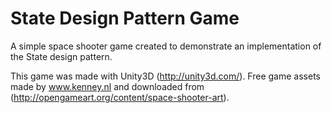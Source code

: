 State Design Pattern Game
=========================

A simple space shooter game created to demonstrate an implementation of the State design pattern.

This game was made with Unity3D (http://unity3d.com/).
Free game assets made by www.kenney.nl and downloaded from (http://opengameart.org/content/space-shooter-art).
